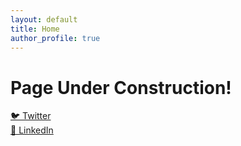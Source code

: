 ```yaml
---
layout: default
title: Home
author_profile: true
---
```


# Page Under Construction!

<div class="social-links">
  <a href="https://twitter.com/ManasiMalik" target="_blank">🐦 Twitter</a><br>
  <a href="https://www.linkedin.com/in/manasi-malik" target="_blank">👔 LinkedIn</a>
</div>
